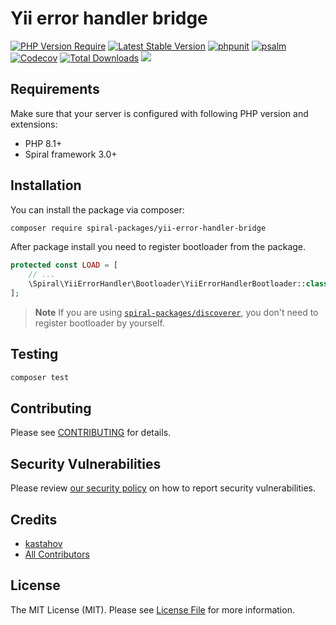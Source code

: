 # Yii error handler bridge

[![PHP Version Require](https://poser.pugx.org/spiral-packages/yii-error-handler-bridge/require/php)](https://packagist.org/packages/spiral-packages/yii-error-handler-bridge)
[![Latest Stable Version](https://poser.pugx.org/spiral-packages/yii-error-handler-bridge/v/stable)](https://packagist.org/packages/spiral-packages/yii-error-handler-bridge)
[![phpunit](https://github.com/spiral-packages/yii-error-handler-bridge/actions/workflows/phpunit.yml/badge.svg)](https://github.com/spiral-packages/yii-error-handler-bridge/actions)
[![psalm](https://github.com/spiral-packages/yii-error-handler-bridge/actions/workflows/psalm.yml/badge.svg)](https://github.com/spiral-packages/yii-error-handler-bridge/actions)
[![Codecov](https://codecov.io/gh/spiral-packages/yii-error-handler-bridge/branch/master/graph/badge.svg)](https://codecov.io/gh/spiral-packages/yii-error-handler-bridge/)
[![Total Downloads](https://poser.pugx.org/spiral-packages/yii-error-handler-bridge/downloads)](https://packagist.org/spiral-packages/yii-error-handler-bridge/phpunit)
<a href="https://discord.gg/8bZsjYhVVk"><img src="https://img.shields.io/badge/discord-chat-magenta.svg"></a>

## Requirements

Make sure that your server is configured with following PHP version and extensions:

- PHP 8.1+
- Spiral framework 3.0+

## Installation

You can install the package via composer:

```bash
composer require spiral-packages/yii-error-handler-bridge
```

After package install you need to register bootloader from the package.

```php
protected const LOAD = [
    // ...
    \Spiral\YiiErrorHandler\Bootloader\YiiErrorHandlerBootloader::class,
];
```

> **Note**
> If you are using [`spiral-packages/discoverer`](https://github.com/spiral-packages/discoverer),
> you don't need to register bootloader by yourself.

## Testing

```bash
composer test
```

## Contributing

Please see [CONTRIBUTING](.github/CONTRIBUTING.md) for details.

## Security Vulnerabilities

Please review [our security policy](../../security/policy) on how to report security vulnerabilities.

## Credits

- [kastahov](https://github.com/spiral)
- [All Contributors](../../contributors)

## License

The MIT License (MIT). Please see [License File](LICENSE) for more information.
